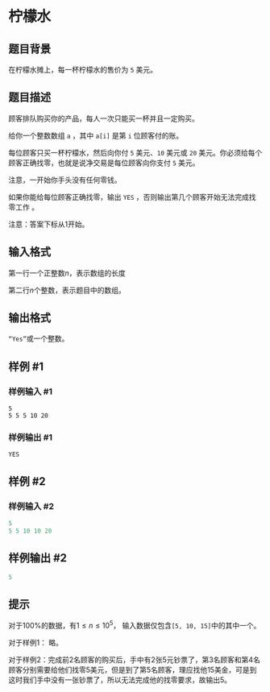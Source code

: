 # 柠檬水

## 题目背景

在柠檬水摊上，每一杯柠檬水的售价为 `5` 美元。

## 题目描述

顾客排队购买你的产品，每人一次只能买一杯并且一定购买。

给你一个整数数组 `a` ，其中 `a[i]` 是第 `i` 位顾客付的账。

每位顾客只买一杯柠檬水，然后向你付 `5` 美元、`10` 美元或 `20` 美元。你必须给每个顾客正确找零，也就是说净交易是每位顾客向你支付 `5` 美元。

注意，一开始你手头没有任何零钱。

如果你能给每位顾客正确找零，输出 `YES` ，否则输出第几个顾客开始无法完成找零工作 。

注意：答案下标从$1$开始。

## 输入格式

第一行一个正整数$n$，表示数组的长度

第二行$n$个整数，表示题目中的数组。

## 输出格式

`“Yes”`或一个整数。

## 样例 #1

### 样例输入 #1

```
5
5 5 5 10 20
```

### 样例输出 #1

```
YES
```

## 样例 #2

### 样例输入 #2

```cpp
5
5 5 10 10 20
```

## 样例输出 #2

```cpp
5
```



## 提示

对于$100\%$的数据，有$1 \leq n \leq 10^5$， 输入数据仅包含`[5, 10, 15]`中的其中一个。

对于样例$1$： 略。

对于样例$2$：完成前$2$名顾客的购买后，手中有$2$张$5$元钞票了，第$3$名顾客和第$4$名顾客分别需要给他们找零$5$美元，但是到了第$5$名顾客，理应找他$15$美金，可是到这时我们手中没有一张钞票了，所以无法完成他的找零要求，故输出$5$。